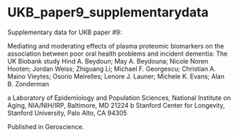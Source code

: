 # UKB_paper9_supplementarydata
Supplementary data for UKB paper #9:

Mediating and moderating effects of plasma proteomic biomarkers on the association between poor oral health problems and incident dementia: The UK Biobank study
Hind A. Beydoun; May A. Beydouna; Nicole Noren Hooten; Jordan Weiss; Zhiguang Li; Michael F. Georgescu; Christian A. Maino Vieytes; Osorio Meirelles; Lenore J. Launer; Michele K. Evans; Alan B. Zonderman

a Laboratory of Epidemiology and Population Sciences, National Institute on Aging, NIA/NIH/IRP, Baltimore, MD 21224
b Stanford Center for Longevity, Stanford University, Palo Alto, CA 94305


Published in Geroscience. 
